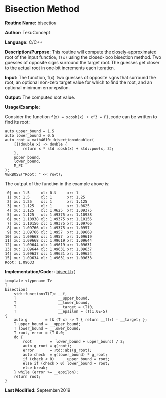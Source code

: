 # Bisection Method

**Routine Name:** bisection

**Author:** TekuConcept

**Language:** C/C++

**Description/Purpose:** This routine will compute the closely-approximated root of the input function, `f(x)` using the closed-loop bisection method. Two guesses of opposite signs surround the target root. The guesses get closer to the actual root in one-bit increments each iteration.

**Input:** The function, f(x), two guesses of opposite signs that surround the root, an optional non-zero target value for which to find the root, and an optional minimum error epsilon.

**Output:** The computed root value.

**Usage/Example:**

Consider the function `f(x) = xcosh(x) + x^3 = PI`, code can be written to find its root:

    auto upper_bound = 1.5;
    auto lower_bound = 0.5;
    auto root = math4610::bisection<double>(
        [](double x) -> double {
            return x * std::cosh(x) + std::pow(x, 3);
        },
        upper_bound,
        lower_bound,
        M_PI
    );
    VERBOSE("Root: " << root);

The output of the function in the example above is:

```
 0| xu: 1.5     xl: 0.5     xr: 1
 1| xu: 1.5     xl: 1       xr: 1.25
 2| xu: 1.25    xl: 1       xr: 1.125
 3| xu: 1.125   xl: 1       xr: 1.0625
 4| xu: 1.125   xl: 1.0625  xr: 1.09375
 5| xu: 1.125   xl: 1.09375 xr: 1.10938
 6| xu: 1.10938 xl: 1.09375 xr: 1.10156
 7| xu: 1.10156 xl: 1.09375 xr: 1.09766
 8| xu: 1.09766 xl: 1.09375 xr: 1.0957
 9| xu: 1.09766 xl: 1.0957  xr: 1.09668
10| xu: 1.09668 xl: 1.0957  xr: 1.09619
11| xu: 1.09668 xl: 1.09619 xr: 1.09644
12| xu: 1.09644 xl: 1.09619 xr: 1.09631
13| xu: 1.09644 xl: 1.09631 xr: 1.09637
14| xu: 1.09637 xl: 1.09631 xr: 1.09634
15| xu: 1.09634 xl: 1.09631 xr: 1.09633
Root: 1.09633
```

**Implementation/Code:** ( [bisect.h](https://github.com/TekuConcept/math4610/blob/master/modules/include/bisect.h) )

    template <typename T>
    T
    bisection(
        std::function<T(T)> __f,
        T                   __upper_bound,
        T                   __lower_bound,
        T                   __target = (T)0,
        T                   __epsilon = (T)1.0E-5)
    {
        auto g        = [&](T x) -> T { return __f(x) - __target; };
        T upper_bound = __upper_bound;
        T lower_bound = __lower_bound;
        T root, error = (T)0.0;
        do {
            root        = (lower_bound + upper_bound) / 2;
            auto g_root = g(root);
            error       = std::abs(g_root);
            auto check  = g(lower_bound) * g_root;
            if (check < 0)      upper_bound = root;
            else if (check > 0) lower_bound = root;
            else break;
        } while (error >= __epsilon);
        return root;
    }

**Last Modified:** September/2019
